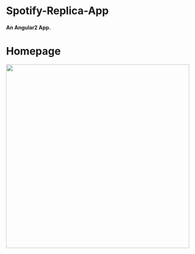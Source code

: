 # Spotify-Replica-App
<h4>An Angular2 App.<br>

# Homepage
<img src="https://cloud.githubusercontent.com/assets/16516636/21401836/3c97baba-c7cf-11e6-8326-b90ee4f39baa.png" width="500">

